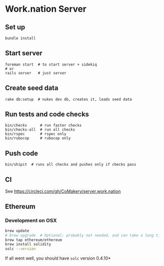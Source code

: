 # Work.nation Server

## Set up

    bundle install

## Start server

    foreman start  # to start server + sidekiq
    # or
    rails server   # just server

## Create seed data

    rake db:setup  # nukes dev db, creates it, loads seed data

## Run tests and code checks

    bin/checks      # run faster checks
    bin/checks-all  # run all checks
    bin/rspec       # rspec only
    bin/rubocop     # rubocop only

## Push code

    bin/shipit  # runs all checks and pushes only if checks pass

## CI

See https://circleci.com/gh/CoMakery/server.work.nation

## Ethereum 

### Development on OSX

```sh
brew update
# brew upgrade  # Optional: probably not needed, and can take a long time
brew tap ethereum/ethereum
brew install solidity
solc --version
```

If all went well, you should have `solc` version 0.4.10*
